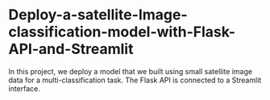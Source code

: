 # Deploy-a-satellite-Image-classification-model-with-Flask-API-and-Streamlit

In this project, we deploy a model that we built using small satellite image data for a multi-classification task.  The Flask API is connected to a Streamlit interface.

